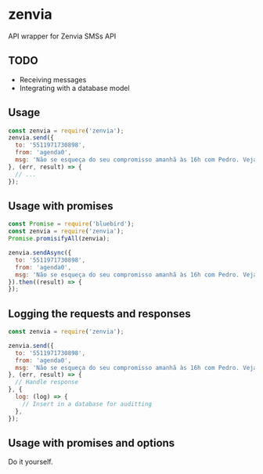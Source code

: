 # zenvia
API wrapper for Zenvia SMSs API

## TODO
- Receiving messages
- Integrating with a database model

## Usage
```javascript
const zenvia = require('zenvia');
zenvia.send({
  to: '5511971730898',
  from: 'agenda0',
  msg: 'Não se esqueça do seu compromisso amanhã às 16h com Pedro. Veja mais em: https://ag0.io/asdfdf',
}, (err, result) => {
  // ...
});
```

## Usage with promises
```javascript
const Promise = require('bluebird');
const zenvia = require('zenvia');
Promise.promisifyAll(zenvia);

zenvia.sendAsync({
  to: '5511971730898',
  from: 'agenda0',
  msg: 'Não se esqueça do seu compromisso amanhã às 16h com Pedro. Veja mais em: https://ag0.io/asdfdf',
}).then((result) => {
});
```

## Logging the requests and responses
```javascript
const zenvia = require('zenvia');

zenvia.send({
  to: '5511971730898',
  from: 'agenda0',
  msg: 'Não se esqueça do seu compromisso amanhã às 16h com Pedro. Veja mais em: https://ag0.io/asdfdf',
}, (err, result) => {
  // Handle response
}, {
  log: (log) => {
    // Insert in a database for auditting
  },
});
```

## Usage with promises and options
Do it yourself.
